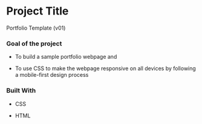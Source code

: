 # Project Title



Portfolio Template (v01)



### Goal of the project



- To build a sample portfolio webpage and

- To use CSS to make the webpage responsive on all devices by following a mobile-first design process



### Built With



- CSS

- HTML




